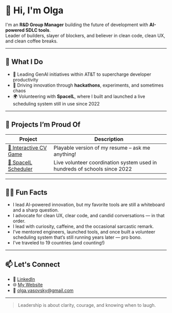 # 👋 Hi, I'm Olga

I'm an **R&D Group Manager** building the future of development with **AI-powered SDLC tools**.  
Leader of builders, slayer of blockers, and believer in clean code, clean UX, and clean coffee breaks.

---

## 🚀 What I Do

- 🧠 Leading GenAI initiatives within AT&T to supercharge developer productivity  
- 🧪 Driving innovation through **hackathons**, experiments, and sometimes chaos  
- 🌍 Volunteering with **SpaceIL**, where I built and launched a live scheduling system still in use since 2022  

---

## 🧩 Projects I’m Proud Of

| Project        | Description |
|----------------|-------------|
| [🔗 Interactive CV Game](https://github.com/oyasovsky/online-cv-game) | Playable version of my resume – ask me anything! |
| [🔗 SpaceIL Scheduler](https://github.com/oyasovsky) | Live volunteer coordination system used in hundreds of schools since 2022 |

---

## 🧙‍♀️ Fun Facts

- I lead AI-powered innovation, but my favorite tools are still a whiteboard and a sharp question.
- I advocate for clean UX, clear code, and candid conversations — in that order.
- I lead with curiosity, caffeine, and the occasional sarcastic remark.
- I’ve mentored engineers, launched tools, and once built a volunteer scheduling system that’s still running years later — pro bono.
- I've traveled to 19 countries (and counting!)
---

## 📫 Let's Connect

- 💼 [LinkedIn](https://www.linkedin.com/in/olga-yasovsky)
- 🌐 [My Website](https://olga-yasovsky.com)
- 📧 olga.yasovsky@gmail.com

---

> Leadership is about clarity, courage, and knowing when to laugh.

